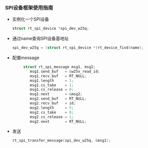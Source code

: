 ### SPI设备框架使用指南 

- 实例化一个SPI设备

  ```c
  struct rt_spi_device *spi_dev_w25q;
  ```

- 通过name查询SPI设备基地址

  ```c
  spi_dev_w25q = (struct rt_spi_device *)rt_device_find(name);
  ```

- 配置message

  ```c
       struct rt_spi_message msg1, msg2;
          msg1.send_buf   = &w25x_read_id;
          msg1.recv_buf   = RT_NULL;
          msg1.length     = 1;
          msg1.cs_take    = 1;
          msg1.cs_release = 0;
          msg1.next       = &msg2;
          msg2.send_buf   = RT_NULL;
          msg2.recv_buf   = id;
          msg2.length     = 5;
          msg2.cs_take    = 0;
          msg2.cs_release = 1;
          msg2.next       = RT_NULL;
  ```

- 发送

  ```c
  rt_spi_transfer_message(spi_dev_w25q, &msg1);
  ```

  

